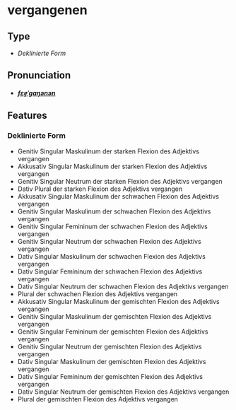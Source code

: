 # vergangenen
## Type
- _Deklinierte Form_
## Pronunciation
- **_[fɛɐ̯ˈɡaŋənən](https://commons.wikimedia.org/wiki/File:De-vergangenen.ogg)_**
## Features
### Deklinierte Form
- Genitiv Singular Maskulinum der starken Flexion des Adjektivs vergangen
- Akkusativ Singular Maskulinum der starken Flexion des Adjektivs vergangen
- Genitiv Singular Neutrum der starken Flexion des Adjektivs vergangen
- Dativ Plural der starken Flexion des Adjektivs vergangen
- Akkusativ Singular Maskulinum der schwachen Flexion des Adjektivs vergangen
- Genitiv Singular Maskulinum der schwachen Flexion des Adjektivs vergangen
- Genitiv Singular Femininum der schwachen Flexion des Adjektivs vergangen
- Genitiv Singular Neutrum der schwachen Flexion des Adjektivs vergangen
- Dativ Singular Maskulinum der schwachen Flexion des Adjektivs vergangen
- Dativ Singular Femininum der schwachen Flexion des Adjektivs vergangen
- Dativ Singular Neutrum der schwachen Flexion des Adjektivs vergangen
- Plural der schwachen Flexion des Adjektivs vergangen
- Akkusativ Singular Maskulinum der gemischten Flexion des Adjektivs vergangen
- Genitiv Singular Maskulinum der gemischten Flexion des Adjektivs vergangen
- Genitiv Singular Femininum der gemischten Flexion des Adjektivs vergangen
- Genitiv Singular Neutrum der gemischten Flexion des Adjektivs vergangen
- Dativ Singular Maskulinum der gemischten Flexion des Adjektivs vergangen
- Dativ Singular Femininum der gemischten Flexion des Adjektivs vergangen
- Dativ Singular Neutrum der gemischten Flexion des Adjektivs vergangen
- Plural der gemischten Flexion des Adjektivs vergangen
